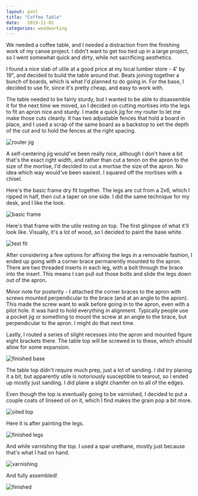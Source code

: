 ```yaml
---
layout: post
title: "Coffee Table"
date:   2019-11-01
categories: woodworking
---
```


We needed a coffee table, and I needed a distraction from the finishing work of
my canoe project. I didn't want to get _too_ tied up in a large project, so I
went somewhat quick and dirty, while not sacrificing aesthetics.

I found a nice slab of utile at a good price at my local lumber store - 4' by
19", and decided to build the table around that. Beats joining together a bunch
of boards, which is what I'd planned to do going in. For the base, I decided to
use fir, since it's pretty cheap, and easy to work with.

The table needed to be fairly sturdy, but I wanted to be able to disassemble it
for the next time we moved, so I decided on cutting mortises into the legs to
fit an apron nice and sturdy. I made a quick jig for my router to let me make
those cuts cleanly. It has two adjustable fences that hold a board in place, and
I used a scrap of the same board as a backstop to set the depth of the cut and
to hold the fences at the right spacing.

![router jig](https://imgur.com/qf6Mc6P)

A self-centering jig would've been really nice, although I don't have a bit
that's the exact right width, and rather than cut a tenon on the apron to the
size of the mortise, I'd decided to cut a mortise the size of the apron. No idea
which way would've been easiest.  I squared off the mortises with a chisel.

Here's the basic frame dry fit together. The legs are cut from a 2x6, which I
ripped in half, then cut a taper on one side. I did the same technique for my
desk, and I like the look.

![basic frame](https://imgur.com/iOv8xX9)

Here's that frame with the utile resting on top. The first glimpse of what it'll
look like. Visually, it's a lot of wood, so I decided to paint the base white.

![test fit](https://imgur.com/mHc9tYn)

After considering a few options for affixing the legs in a removable fashion, I
ended up going with a corner brace permanently mounted to the apron. There are
two threaded inserts in each leg, with a bolt through the brace into the insert.
This means I can pull out those bolts and slide the legs down out of the apron.

Minor note for posterity - I attached the corner braces to the apron with screws
mounted perpendicular to the brace (and at an angle to the apron). This made the
screw want to walk before going in to the apron, even with a pilot hole. It was
hard to hold everything in alignment. Typically people use a pocket jig or
something to mount the screw at an angle to the brace, but perpendicular to the
apron. I might do that next time.

Lastly, I routed a series of slight recesses into the apron and mounted figure
eight brackets there. The table top will be screwed in to these, which should
allow for some expansion.

![finished base](https://imgur.com/NZkmIJm)

The table top didn't require much prep, just a lot of sanding. I did try planing
it a bit, but apparently utile is notoriously susceptible to tearout, so I ended
up mostly just sanding. I did plane a slight chamfer on to all of the edges.

Even though the top is eventually going to be varnished, I decided to put a
couple coats of linseed oil on it, which I find makes the grain pop a bit more.

![oiled top](https://imgur.com/5fi8egr)

Here it is after painting the legs.

![finished legs](https://imgur.com/gQEcxOZ)

And while varnishing the top. I used a spar urethane, mostly just because that's
what I had on hand.

![varnishing](https://imgur.com/I7eVO6E)

And fully assembled!

![finished](https://imgur.com/NVHMY0D)
